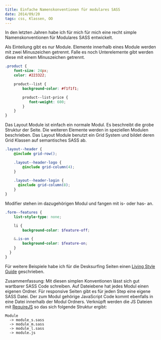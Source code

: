 ```yaml
--- 
title: Einfache Namenskonventionen für modulares SASS
date: 2014/09/20
tags: css, Klassen, OO
---
```


In den letzten Jahren habe ich für mich für mich eine recht simple Namenskonventionen für Modulares SASS entwickelt.

Als Einteilung gibt es nur Module. Elemente innerhalb eines Module werden mit zwei Minuszeichen getrennt. Falle es noch Unterelemente gibt werden diese mit einem Minuszeichen getrennt.

~~~ scss
.product {
    font-size: 24px;
    color: #223322;

    product--list {
        background-color: #f1f1f1;

        product--list-price {
           font-weight: 600;
        }
    }
}
~~~

Das Layout Module ist einfach ein normale Modul. Es beschreibt die grobe Struktur der Seite. Die weiteren Elemente werden in speziellen Modulen beschrieben. Das Layout Module benutzt ein Grid System und bildet deren Grid Klassen auf semantisches SASS ab.

~~~ scss
.layout--header {
    @include grid-row();

    .layout--header-logo {
        @include grid-column(4);
    }
    
    .layout--header-login {
      @include grid-column(8);
    }
}
~~~

Modifier stehen im dazugehörigen Modul und fangen mit is- oder has- an.

~~~ scss
.form--features {
    list-style-type: none;

    li {  
        background-color: $feature-off;

    &.is-on {
        background-color: $feature-on;
    }
  }
}
~~~

Für weitere Beispiele habe ich für die Desksurfing Seiten einen [Living Style Guide](http://desksurfing.net/assets/styleguide.html/) geschrieben.

Zusammenfassung: Mit diesen simplen Konventionen lässt sich gut wartbarer SASS Code schreiben. Auf Dateiebene hat jedes Modul einen eigenen Ordner. Für responsive Seiten gibt es für jeden Step eine eigene SASS Datei. Der zum Modul gehörige JavaScript Code kommt ebenfalls in eine Datei innerhalb der Modul Ordners. Verknüpft werden die JS Dateien mit [RequireJS]( http://requirejs.org) so das sich folgende Struktur ergibt:

    Module
      -> module_s.sass
      -> module_m.sass
      -> module_l.sass
      -> module.js